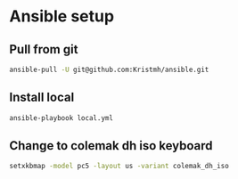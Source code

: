 # Ansible setup

## Pull from git 
```bash
ansible-pull -U git@github.com:Kristmh/ansible.git
```
## Install local
```bash
ansible-playbook local.yml
```

## Change to colemak dh iso keyboard

```bash
setxkbmap -model pc5 -layout us -variant colemak_dh_iso
```

